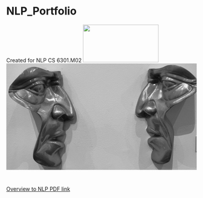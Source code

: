 # NLP_Portfolio
Created for NLP CS 6301.M02
<img src="[image.png](https://github.com/jacobvillegas/NLP_Portfolio/blob/5b519bb4a0ea3e7cf88be617e74b1e6ac1cd4da1/IMG_0441.jpeg)" width="200" height="100">
![](https://github.com/jacobvillegas/NLP_Portfolio/blob/5b519bb4a0ea3e7cf88be617e74b1e6ac1cd4da1/IMG_0441.jpeg)
#
[Overview to NLP PDF link](https://github.com/jacobvillegas/NLP_Portfolio/raw/main/Introduction%20to%20Natural%20Language%20Processing.pdf)
